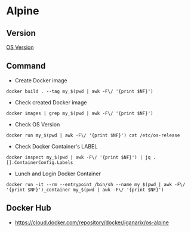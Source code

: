 # Alpine

## Version

[OS Version](./_os_version)

## Command

+ Create Docker image

```
docker build . --tag my_$(pwd | awk -F\/ '{print $NF}')
```

+ Check created Docker image

```
docker images | grep my_$(pwd | awk -F\/ '{print $NF}')
```

+ Check OS Version

```
docker run my_$(pwd | awk -F\/ '{print $NF}') cat /etc/os-release
```

+ Check Docker Container's LABEL

```
docker inspect my_$(pwd | awk -F\/ '{print $NF}') | jq .[].ContainerConfig.Labels
```

+ Lunch and Login Docker Container

```
docker run -it --rm --entrypoint /bin/sh --name my_$(pwd | awk -F\/ '{print $NF}')_container my_$(pwd | awk -F\/ '{print $NF}')
```

## Docker Hub

+ https://cloud.docker.com/repository/docker/iganarix/os-alpine
